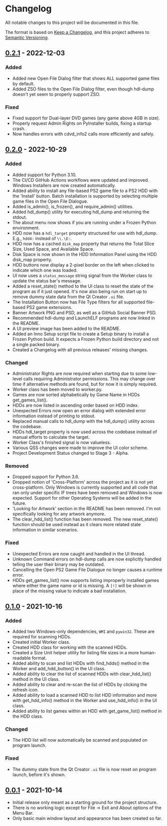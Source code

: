 # Changelog

All notable changes to this project will be documented in this file.

The format is based on [Keep a Changelog](https://keepachangelog.com/en/1.0.0/),
and this project adheres to [Semantic Versioning](https://semver.org/spec/v2.0.0.html).

## [0.2.1] - 2022-12-03

### Added

- Added new Open File Dialog filter that shows ALL supported game files by default.
- Added ZSO files to the Open File Dialog filter, even though hdl-dump doesn't yet seem to properly support ZSO.

### Fixed

- Fixed support for Dual-layer DVD games (any game above 4GB in size).
- Properly request Admin Rights on PyInstaller builds, fixing a startup crash.
- Now handles errors with cdvd_info2 calls more efficiently and safely.

## [0.2.0] - 2022-10-29

### Added

- Added support for Python 3.10.
- The CI/CD GitHub Actions workflows were updated and improved.
  Windows Installers are now created automatically.
- Added ability to install any file-based PS2 game file to a PS2 HDD with the 'Install' button.
  Batch installation is supported by selecting multiple game files in the Open File Dialogue.
- Added is_admin(), is_frozen(), and require_admin() utilities.
- Added hdl_dump() utility for executing hdl_dump and returning the stdout.
- The about menu now shows if you are running under a Frozen Python environment.
- HDD now has a `hdl_target` property structured for use with hdl_dump. E.g., `hdd4:` instead of `\\.\E:`.
- HDD now has a cached `disk_map` property that returns the Total Slice Size, Used Space, and Available Space.
- Disk Space is now shown in the HDD Information Panel using the HDD disk_map property.
- HDD buttons now display a 2-pixel border on the left when clicked to indicate which one was loaded.
- UI now uses a `status_message` string signal from the Worker class to update the status bar's message.
- Added a reset_state() method to the UI class to reset the state of the program as if it just opened.
  It's now also being run on start up to remove dummy state data from the Qt Creator `.ui` file.
- The Installation Button now has File Type filters for all supported file-based PS2 game extensions.
- Banner Artwork PNG and PSD, as well as a GitHub Social Banner PSD.
- Recommended hdl-dump and LaunchELF programs are now linked in the README.
- A UI preview image has been added to the README.
- Added an Inno Setup script file to create a Setup binary to install a Frozen Python build.
  It expects a Frozen Python build directory and not a single packed binary.
- Created a Changelog with all previous releases' missing changes.

### Changed

- Administrator Rights are now required when starting due to some low-level calls requiring Administrator permissions.
  This may change over time if alternative methods are found, but for now it is simply required.
- Worker class has been moved to worker.py.
- Games are now sorted alphabetically by Game Name in HDDs get_games_list().
- HDDs are now listed in ascending order based on HDD index.
- Unexpected Errors now open an error dialog with extended error information instead of printing to stdout.
- Replaced manual calls to hdl_dump with the hdl_dump() utility across the codebase.
- HDDs hdl_target property is now used across the codebase instead of manual efforts to calculate the target.
- Worker Class's finished signal is now valueless.
- Various QSS changes were made to improve the UI color scheme.
- Project Development Status changed to Stage 3 - Alpha.

### Removed

- Dropped support for Python 3.6.
- Dropped notion of 'Cross-Platform' across the project as it is not yet cross-platform. Only Windows is currently
  supported and all code that ran only under specific IF trees have been removed and Windows is now expected.
  Support for other Operating Systems will be added in the future.
- 'Looking for Artwork' section in the README has been removed. I'm not specifically looking for any artwork anymore.
- The clear_hdd_list() function has been removed. The new reset_state() function should be used instead as it clears
  more related state information in similar scenarios.

### Fixed

- Unexpected Errors are now caught and handled in the UI thread.
- Unknown Command errors on hdl-dump calls are now explicitly handled telling the user their binary may be outdated.
- Cancelling the Open PS2 Game File Dialogue no longer causes a runtime error.
- HDDs get_games_list() now supports listing improperly installed games where either the game name or id is missing.
  A `[!]` will be shown in place of the missing value to indicate a bad installation.

## [0.1.0] - 2021-10-16

### Added

- Added two Windows-only dependencies, `WMI` and `pywin32`. These are required for scanning HDDs.
- Created initial Worker class.
- Created HDD class for working with the scanned HDDs.
- Created a Size Unit helper utility for listing file sizes in a more human-readable format.
- Added ability to scan and list HDDs with find_hdds() method in the Worker and add_hdd_button() in the UI class.
- Added ability to clear the list of scanned HDDs with clear_hdd_list() method in the UI class.
- Added ability to clear and re-scan the list of HDDs by clicking the refresh icon.
- Added ability to load a scanned HDD to list HDD information and more with get_hdd_info() method in the Worker and
  use_hdd_info() in the UI class.
- Added ability to list games within an HDD with get_game_list() method in the HDD class.

### Changed

- The HDD list will now automatically be scanned and populated on program launch.

### Fixed

- The dummy state from the Qt Creator `.ui` file is now reset on program launch, before it's shown.

## [0.0.1] - 2021-10-14

- Initial release only meant as a starting ground for the project structure.
- There is no working logic except for File -> Exit and About options of the Menu Bar.
- Only basic main window layout and appearance has been created so far.

[0.2.1]: https://github.com/rlaphoenix/hdlg/releases/tag/v0.2.1
[0.2.0]: https://github.com/rlaphoenix/hdlg/releases/tag/v0.2.0
[0.1.0]: https://github.com/rlaphoenix/hdlg/releases/tag/v0.1.0
[0.0.1]: https://github.com/rlaphoenix/hdlg/releases/tag/v0.0.1
